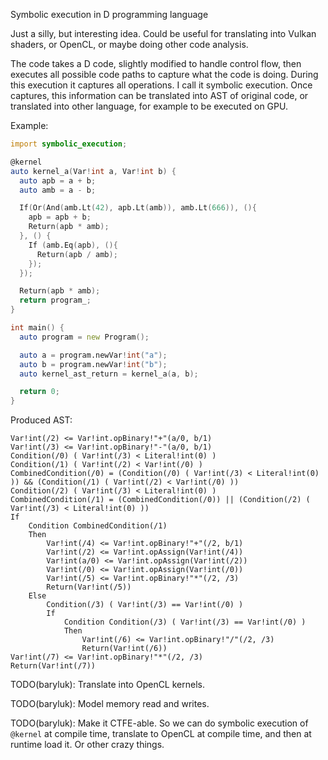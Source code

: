 Symbolic execution in D programming language

Just a silly, but interesting idea. Could be useful for translating into Vulkan
shaders, or OpenCL, or maybe doing other code analysis.

The code takes a D code, slightly modified to handle control flow, then executes
all possible code paths to capture what the code is doing. During this execution
it captures all operations. I call it symbolic execution. Once captures, this
information can be translated into AST of original code, or translated into other
language, for example to be executed on GPU.

Example:

```d
import symbolic_execution;

@kernel
auto kernel_a(Var!int a, Var!int b) {
  auto apb = a + b;
  auto amb = a - b;

  If(Or(And(amb.Lt(42), apb.Lt(amb)), amb.Lt(666)), (){
    apb = apb + b;
    Return(apb * amb);
  }, () {
    If (amb.Eq(apb), (){
      Return(apb / amb);
    });
  });

  Return(apb * amb);
  return program_;
}

int main() {
  auto program = new Program();

  auto a = program.newVar!int("a");
  auto b = program.newVar!int("b");
  auto kernel_ast_return = kernel_a(a, b);

  return 0;
}
```

Produced AST:


```
Var!int(/2) <= Var!int.opBinary!"+"(a/0, b/1)
Var!int(/3) <= Var!int.opBinary!"-"(a/0, b/1)
Condition(/0) ( Var!int(/3) < Literal!int(0) )
Condition(/1) ( Var!int(/2) < Var!int(/0) )
CombinedCondition(/0) = (Condition(/0) ( Var!int(/3) < Literal!int(0) )) && (Condition(/1) ( Var!int(/2) < Var!int(/0) ))
Condition(/2) ( Var!int(/3) < Literal!int(0) )
CombinedCondition(/1) = (CombinedCondition(/0)) || (Condition(/2) ( Var!int(/3) < Literal!int(0) ))
If
    Condition CombinedCondition(/1)
    Then
        Var!int(/4) <= Var!int.opBinary!"+"(/2, b/1)
        Var!int(/2) <= Var!int.opAssign(Var!int(/4))
        Var!int(a/0) <= Var!int.opAssign(Var!int(/2))
        Var!int(/0) <= Var!int.opAssign(Var!int(/0))
        Var!int(/5) <= Var!int.opBinary!"*"(/2, /3)
        Return(Var!int(/5))
    Else
        Condition(/3) ( Var!int(/3) == Var!int(/0) )
        If
            Condition Condition(/3) ( Var!int(/3) == Var!int(/0) )
            Then
                Var!int(/6) <= Var!int.opBinary!"/"(/2, /3)
                Return(Var!int(/6))
Var!int(/7) <= Var!int.opBinary!"*"(/2, /3)
Return(Var!int(/7))
```


TODO(baryluk): Translate into OpenCL kernels.

TODO(baryluk): Model memory read and writes.

TODO(baryluk): Make it CTFE-able. So we can do symbolic execution of `@kernel` at
compile time, translate to OpenCL at compile time, and then at runtime load it.
Or other crazy things.
